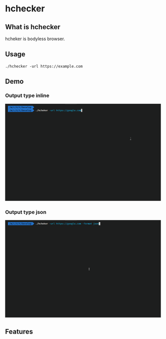 # hchecker

## What is hchecker
hcheker is bodyless browser.

## Usage

```
./hchecker -url https://example.com
```

## Demo
### Output type inline
![demo](https://raw.githubusercontent.com/takenakasuji/hchecker/master/pictures/inline_format_example.gif)

### Output type json
![demo](https://raw.githubusercontent.com/takenakasuji/hchecker/master/pictures/json_format_example.gif)

## Features

